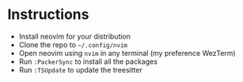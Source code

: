 # Instructions
 - Install neovim for your distribution
 - Clone the repo to `~/.config/nvim`
 - Open neovim using `nvim` in any terminal (my preference WezTerm)
 - Run `:PackerSync` to install all the packages
 - Run `:TSUpdate` to update the treesitter
